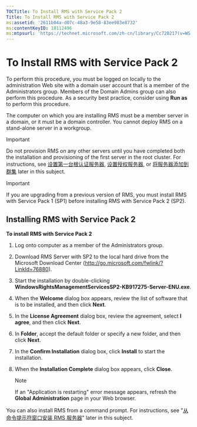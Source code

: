 ```yaml
---
TOCTitle: To Install RMS with Service Pack 2
Title: To Install RMS with Service Pack 2
ms:assetid: '2611b04a-d07c-48a3-9e58-83ee983e8732'
ms:contentKeyID: 18112496
ms:mtpsurl: 'https://technet.microsoft.com/zh-cn/library/Cc720217(v=WS.10)'
---
```


To Install RMS with Service Pack 2
==================================

To perform this procedure, you must be logged on locally to the administration Web site with a domain user account that is a member of the Administrators group. Members of the Domain Admins group can also perform this procedure. As a security best practice, consider using **Run as** to perform this procedure.

The computer on which you are installing RMS must be a member server in a domain, or it must be a domain controller. You cannot deploy RMS on a stand-alone server in a workgroup.

> [!IMPORTANT]  
> Do not provision RMS on any other servers until you have completed both the installation and provisioning of the first server in the root cluster. For instructions, see [设置第一台根认证服务器](https://technet.microsoft.com/debc42f3-74ff-4c99-b7a4-4921fccdabc2), [设置授权服务器](https://technet.microsoft.com/4d67b898-0ba9-4eef-ab7d-ee0ca55a688e), or [将服务器添加到群集](https://technet.microsoft.com/db635238-5528-4bec-9cc6-8244e2b3d733) later in this subject. 

> [!IMPORTANT]  
> If you are upgrading from a previous version of RMS, you must install RMS with Service Pack 1 (SP1) before installing RMS with Service Pack 2 (SP2). 

Installing RMS with Service Pack 2
----------------------------------

**To install RMS with Service Pack 2**
1.  Log onto computer as a member of the Administrators group.

2.  Download RMS Server with SP2 to the local hard drive from the Microsoft Download Center (http://go.microsoft.com/fwlink/?LinkId=76880).

3.  Start the installation by double-clicking **WindowsRightsManagementServicesSP2-KB917275-Server-ENU.exe**.

4.  When the **Welcome** dialog box appears, review the list of software that is to be installed, and then click **Next**.

5.  In the **License Agreement** dialog box, review the agreement, select **I agree**, and then click **Next**.

6.  In **Folder**, accept the default folder or specify a new folder, and then click **Next**.

7.  In the **Confirm Installation** dialog box, click **Install** to start the installation.

8.  When the **Installation Complete** dialog box appears, click **Close**.

    > [!NOTE]   
    > If an "Application is restarting" error message appears, refresh the **Global Administration** page in your Web browser. 

You can also install RMS from a command prompt. For instructions, see "[从命令提示符窗口安装 RMS 服务器](https://technet.microsoft.com/b55b1e2a-dd14-4168-a37f-9cdedbec660b)" later in this subject.
